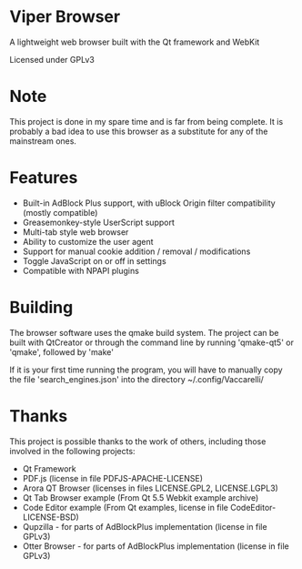 # Viper Browser

A lightweight web browser built with the Qt framework and WebKit

Licensed under GPLv3

# Note

This project is done in my spare time and is far from being complete. It is probably a bad idea to use this browser as a substitute for any of the mainstream ones.

# Features

* Built-in AdBlock Plus support, with uBlock Origin filter compatibility (mostly compatible)
* Greasemonkey-style UserScript support
* Multi-tab style web browser
* Ability to customize the user agent
* Support for manual cookie addition / removal / modifications
* Toggle JavaScript on or off in settings
* Compatible with NPAPI plugins

# Building

The browser software uses the qmake build system. The project can be built with QtCreator or through the command line by running 'qmake-qt5' or 'qmake', followed by 'make'

If it is your first time running the program, you will have to manually copy the file 'search_engines.json' into the directory ~/.config/Vaccarelli/

# Thanks

This project is possible thanks to the work of others, including those involved in the following projects:

* Qt Framework
* PDF.js (license in file PDFJS-APACHE-LICENSE)
* Arora QT Browser (licenses in files LICENSE.GPL2, LICENSE.LGPL3)
* Qt Tab Browser example (From Qt 5.5 Webkit example archive)
* Code Editor example (From Qt examples, license in file CodeEditor-LICENSE-BSD)
* Qupzilla - for parts of AdBlockPlus implementation (license in file GPLv3)
* Otter Browser - for parts of AdBlockPlus implementation (license in file GPLv3)
